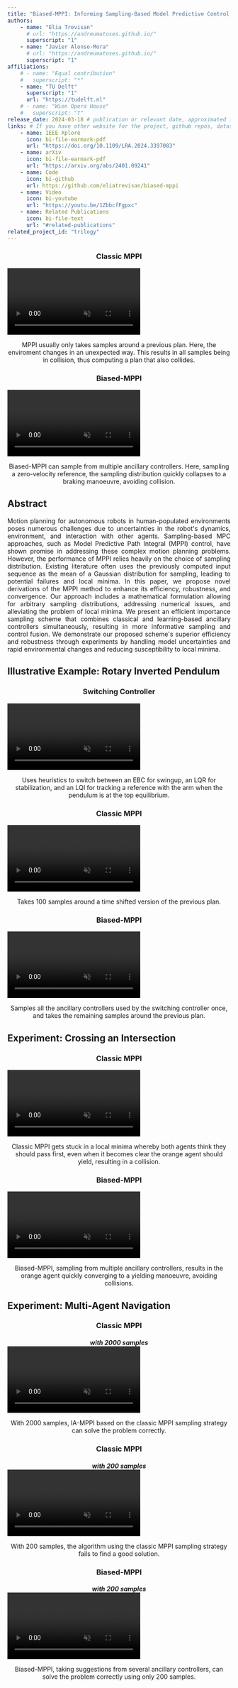 ```yaml
---
title: "Biased-MPPI: Informing Sampling-Based Model Predictive Control by Fusing Ancillary Controllers"
authors:
    - name: "Elia Trevisan"
      # url: "https://andreumatoses.github.io/"
      superscript: "1"
    - name: "Javier Alonso-Mora"
      # url: "https://andreumatoses.github.io/"
      superscript: "1"
affiliations:
    # - name: "Equal contribution"
    #   superscript: "*"
    - name: "TU Delft"
      superscript: "1"
      url: "https://tudelft.nl"
    # - name: "Wien Opera House"
    #   superscript: "†"
release_date: 2024-03-18 # publication or relevant date, approximated if not sure. Just for display purposes and ordering.
links: # If you have other website for the project, github repos, datasets, etc. put it here. You can also add an icon from https://icons.getbootstrap.com/
    - name: IEEE Xplore
      icon: bi-file-earmark-pdf
      url: "https://doi.org/10.1109/LRA.2024.3397083"
    - name: arXiv
      icon: bi-file-earmark-pdf
      url: "https://arxiv.org/abs/2401.09241"
    - name: Code
      icon: bi-github
      url: https://github.com/eliatrevisan/biased-mppi
    - name: Video
      icon: bi-youtube
      url: "https://youtu.be/1ZbbcfFgpxc"
    - name: Related Publications
      icon: bi-file-text
      url: "#related-publications"
related_project_id: "trilogy"
---
```


<div class="row row-cols-1 row-cols-sm-2 row-cols-md-2 g-2">
  <div class="col">
    <h3 align="center">Classic MPPI</h3>
    <div class="teaser-video d-flex justify-content-center">
      <div class="ratio ratio-16x9">
        <video id="teaser" autoplay="" muted="" controls="" loop="" playsinline="">
          <source src="{% include fix_link.html link='/assets/images/papers/biased_mppi/no_bias8_with_samples.m4v' %}" type="video/mp4">
        </video>
      </div>
    </div>
    <p align="center">
    MPPI usually only takes samples around a previous plan. Here, the enviroment changes in an unexpected way. This results in all samples being in collision, thus computing a plan that also collides.
    </p>
  </div>
  <div class="col">
    <h3 align="center">Biased-MPPI</h3>
    <div class="teaser-video d-flex justify-content-center">
      <div class="ratio ratio-16x9">
        <video id="teaser" autoplay="" muted="" controls="" loop="" playsinline="">
          <source src="{% include fix_link.html link='/assets/images/papers/biased_mppi/bias8_with_samples.m4v' %}" type="video/mp4">
        </video>
      </div>
    </div>
    <p align="center">
    Biased-MPPI can sample from multiple ancillary controllers. Here, sampling a zero-velocity reference, the sampling distribution quickly collapses to a braking manoeuvre, avoiding collision.
    </p>
  </div>
</div>

<h2> Abstract </h2>
<p align="justify">
Motion planning for autonomous robots in human-populated environments poses numerous challenges due to uncertainties in the robot's dynamics, environment, and interaction with other agents. Sampling-based MPC approaches, such as Model Predictive Path Integral (MPPI) control, have shown promise in addressing these complex motion planning problems. However, the performance of MPPI relies heavily on the choice of sampling distribution. Existing literature often uses the previously computed input sequence as the mean of a Gaussian distribution for sampling, leading to potential failures and local minima. In this paper, we propose novel derivations of the MPPI method to enhance its efficiency, robustness, and convergence. Our approach includes a mathematical formulation allowing for arbitrary sampling distributions, addressing numerical issues, and alleviating the problem of local minima. We present an efficient importance sampling scheme that combines classical and learning-based ancillary controllers simultaneously, resulting in more informative sampling and control fusion. We demonstrate our proposed scheme's superior efficiency and robustness through experiments by handling model uncertainties and rapid environmental changes and reducing susceptibility to local minima.
</p>

<h2> Illustrative Example: Rotary Inverted Pendulum </h2>
<div class="row row-cols-1 row-cols-sm-3 row-cols-md-3 g-2">
  <div class="col">
    <h3 align="center">Switching Controller</h3>
    <div class="teaser-video d-flex justify-content-center">
      <div class="ratio ratio-16x9">
        <video id="teaser" autoplay="" muted="" controls="" loop="" playsinline="">
          <source src="{% include fix_link.html link='/assets/images/papers/biased_mppi/pendulum_switching.m4v' %}" type="video/mp4">
        </video>
      </div>
    </div>
    <p align="center">
    Uses heuristics to switch between an EBC for swingup, an LQR for stabilization, and an LQI for tracking a reference with the arm when the pendulum is at the top equilibrium.
    </p>
  </div>
  <div class="col">
    <h3 align="center">Classic MPPI</h3>
    <div class="teaser-video d-flex justify-content-center">
      <div class="ratio ratio-16x9">
        <video id="teaser" autoplay="" muted="" controls="" loop="" playsinline="">
          <source src="{% include fix_link.html link='/assets/images/papers/biased_mppi/pendulum_nobias.m4v' %}" type="video/mp4">
        </video>
      </div>
    </div>
    <p align="center">
    Takes 100 samples around a time shifted version of the previous plan.
    </p>
  </div>
  <div class="col">
    <h3 align="center">Biased-MPPI</h3>
    <div class="teaser-video d-flex justify-content-center">
      <div class="ratio ratio-16x9">
        <video id="teaser" autoplay="" muted="" controls="" loop="" playsinline="">
          <source src="{% include fix_link.html link='/assets/images/papers/biased_mppi/pendulum_bias.m4v' %}" type="video/mp4">
        </video>
      </div>
    </div>
    <p align="center">
    Samples all the ancillary controllers used by the switching controller once, and takes the remaining samples around the previous plan.
    </p>
  </div>
</div>


<h2> Experiment: Crossing an Intersection </h2>
<div class="row row-cols-1 row-cols-sm-2 row-cols-md-2 g-2">
  <div class="col">
    <h3 align="center">Classic MPPI</h3>
    <div class="teaser-video d-flex justify-content-center">
      <div class="ratio ratio-4x3">
        <video id="teaser" autoplay="" muted="" controls="" loop="" playsinline="">
          <source src="{% include fix_link.html link='/assets/images/papers/biased_mppi/crossing_no_AC_crop.m4v' %}" type="video/mp4">
        </video>
      </div>
    </div>
    <p align="center">
    Classic MPPI gets stuck in a local minima whereby both agents think they should pass first, even when it becomes clear the orange agent should yield, resulting in a collision. 
    </p>
  </div>
  <div class="col">
    <h3 align="center">Biased-MPPI</h3>
    <div class="teaser-video d-flex justify-content-center">
      <div class="ratio ratio-4x3">
        <video id="teaser" autoplay="" muted="" controls="" loop="" playsinline="">
          <source src="{% include fix_link.html link='/assets/images/papers/biased_mppi/crossing_AC_crop.m4v' %}" type="video/mp4">
        </video>
      </div>
    </div>
    <p align="center">
    Biased-MPPI, sampling from multiple ancillary controllers, results in the orange agent quickly converging to a yielding manoeuvre, avoiding collisions.
    </p>
  </div>
</div>

<h2> Experiment: Multi-Agent Navigation </h2>
<div class="row row-cols-1 row-cols-sm-3 row-cols-md-3 g-2">
  <div class="col">
    <h3 align="center" style="margin-bottom: 0;">Classic MPPI</h3>
    <h5 align="center" style="margin-bottom: 0;">with <span class="amr-color">2000</span> samples</h5>
    <div class="teaser-video d-flex justify-content-center">
      <div class="ratio ratio-4x3">
        <video id="teaser" autoplay="" muted="" controls="" loop="" playsinline="">
          <source src="{% include fix_link.html link='/assets/images/papers/biased_mppi/Hg_2000_No_AC_crop.m4v' %}" type="video/mp4">
        </video>
      </div>
    </div>
    <p align="center">
    With 2000 samples, IA-MPPI based on the classic MPPI sampling strategy can solve the problem correctly.
    </p>
  </div>
  <div class="col">
    <h3 align="center" style="margin-bottom: 0;">Classic MPPI</h3>
    <h5 align="center" style="margin-bottom: 0;">with <span class="amr-color">200</span> samples</h5>
    <div class="teaser-video d-flex justify-content-center">
      <div class="ratio ratio-4x3">
        <video id="teaser" autoplay="" muted="" controls="" loop="" playsinline="">
          <source src="{% include fix_link.html link='/assets/images/papers/biased_mppi/Hg_200_No_AC_crop.m4v' %}" type="video/mp4">
        </video>
      </div>
    </div>
    <p align="center">
    With 200 samples, the algorithm using the classic MPPI sampling strategy fails to find a good solution.
    </p>
  </div>
  <div class="col">
    <h3 align="center" style="margin-bottom: 0;">Biased-MPPI</h3>
    <h5 align="center" style="margin-bottom: 0;">with <span class="amr-color">200</span> samples</h5>
    <div class="teaser-video d-flex justify-content-center">
      <div class="ratio ratio-4x3">
        <video id="teaser" autoplay="" muted="" controls="" loop="" playsinline="">
          <source src="{% include fix_link.html link='/assets/images/papers/biased_mppi/Hg_200_AC_crop.m4v' %}" type="video/mp4">
        </video>
      </div>
    </div>
    <p align="center">
    Biased-MPPI, taking suggestions from several ancillary controllers, can solve the problem correctly using only 200 samples.
    </p>
  </div>
</div>
